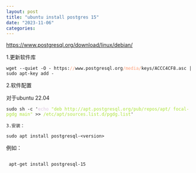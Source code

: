 ```yaml
---
layout: post
title: "ubuntu install postgres 15"
date: "2023-11-06"
categories: 
---
```

<p><a href="https://www.postgresql.org/download/linux/debian/">https://www.postgresql.org/download/linux/debian/</a></p>

<p>1.更新软件库</p>

<pre>
<code>wget --quiet -O - https:<span style="color:#ffa07a">//</span>www.postgresql.org<span style="color:#ffa07a">/media/</span>keys/ACCC4CF8.asc | sudo apt-key add -</code></pre>

<p>2.软件配置</p>

<p>对于ubuntu 22.04</p>

<pre>
<code>sudo sh -c &#39;<span style="color:#dcc6e0">echo</span> <span style="color:#abe338">&quot;deb http://apt.postgresql.org/pub/repos/apt/ focal-pgdg main&quot;</span> &gt;&gt; <span style="color:#abe338">/etc/apt/sources.list.d/pgdg.list</span>&#39;</code></pre>

<p><code>3.安装：</code></p>

<pre>
<code>sudo apt install postgresql-&lt;version&gt;</code></pre>

<p>例如：</p>

<pre>
<code>
 apt-get install postgresql-15</code></pre>

